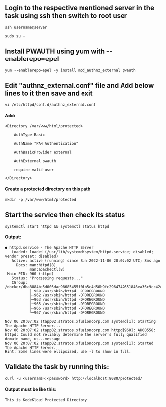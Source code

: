 ## Login to the respective mentioned server in the task using ssh then switch to root user

```
ssh username@server

sudo su -
```

## Install PWAUTH using yum with --enablerepo=epel 
```
yum --enablerepo=epel -y install mod_authnz_external pwauth
```

## Edit "authnz_external.conf" file and Add below lines to it then save and exit
```
vi /etc/httpd/conf.d/authnz_external.conf
```
#### Add:
```
<Directory /var/www/html/protected>

    AuthType Basic

    AuthName "PAM Authentication"

    AuthBasicProvider external

    AuthExternal pwauth

    require valid-user

</Directory>
```
#### Create a protected directory on this path
```
mkdir -p /var/www/html/protected
```

## Start the service then check its status 
```
systemctl start httpd && systemctl status httpd
```
#### Output:
```
● httpd.service - The Apache HTTP Server
   Loaded: loaded (/usr/lib/systemd/system/httpd.service; disabled; vendor preset: disabled)
   Active: active (running) since Sun 2022-11-06 20:07:02 UTC; 8ms ago
     Docs: man:httpd(8)
           man:apachectl(8)
 Main PID: 960 (httpd)
   Status: "Processing requests..."
   CGroup: /docker/dba8884be5d005dac98685455f01b5c4d50b9fc2964747651846ea36c9cc42c9/system.slice/httpd.service
           ├─960 /usr/sbin/httpd -DFOREGROUND
           ├─962 /usr/sbin/httpd -DFOREGROUND
           ├─963 /usr/sbin/httpd -DFOREGROUND
           ├─965 /usr/sbin/httpd -DFOREGROUND
           ├─966 /usr/sbin/httpd -DFOREGROUND
           └─967 /usr/sbin/httpd -DFOREGROUND

Nov 06 20:07:02 stapp02.stratos.xfusioncorp.com systemd[1]: Starting The Apache HTTP Server...
Nov 06 20:07:02 stapp02.stratos.xfusioncorp.com httpd[960]: AH00558: httpd: Could not reliably determine the server's fully qualified domain name, us...message
Nov 06 20:07:02 stapp02.stratos.xfusioncorp.com systemd[1]: Started The Apache HTTP Server.
Hint: Some lines were ellipsized, use -l to show in full.
```


## Validate the task by running this:
```
curl -u <username>:<password> http://localhost:8080/protected/
```

#### Output must be like this:
```
This is KodeKloud Protected Directory
```




















































